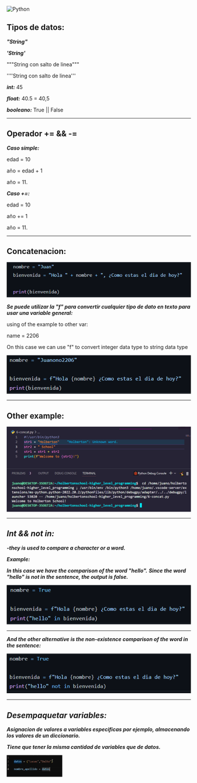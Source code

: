 ![Python](https://encrypted-tbn0.gstatic.com/images?q=tbn:ANd9GcTuvgFYmiGch3e9tzivxe0zoNnhwDlZMl3aSA&usqp=CAU)
## Tipos de datos:
***"String"***

***'String'***

"""String 
        con salto de linea"""

''''String
        con salto de linea'''

***int:*** 45

***float:*** 40.5 = 40,5

***booleano:*** True || False

---
## Operador += && -=

***Caso simple:***

edad = 10

año = edad + 1

año = 11.

***Caso +=:***

edad = 10

año += 1

año = 11.

---

## Concatenacion:

<img src="https://github.com/jegomezV/Python-Study/blob/master/-/images/concat1.png?raw=true">

***Se puede utilizar la "f" para convertir cualquier tipo de dato en texto para usar una variable general:***

using of the example to other var:


name = 2206

On this case we can use "f" to convert integer data type to string data type

<img src="https://github.com/jegomezV/Python-Study/blob/master/-/images/concat2.png?raw=true">

---

## Other example:

<img src="https://github.com/jegomezV/Python-Study/blob/master/-/images/concateje.png?raw=true">

---
## ***Int && not in:***

***-they is used to compare a character or a word.***

***Example:***

***In this case we have the comparison of the word "hello".***
***Since the word "hello" is not in the sentence, the output is false.***

<img src="https://github.com/jegomezV/Python-Study/blob/master/-/images/not%20in.png?raw=true">

---

***And the other alternative is the non-existence comparison of the word in the sentence:*** 

<img src="https://github.com/jegomezV/Python-Study/blob/master/-/images/not%20innn.png?raw=true">

---

## ***Desempaquetar variables:***

***Asignacion de valores a variables especificas por ejemplo, almacenando los valores de un diccionario.***

***Tiene que tener la misma cantidad de variables que de datos.***


<img src="https://github.com/jegomezV/Python-Study/blob/master/-/images/desempaquetarvar.png?raw=true">

